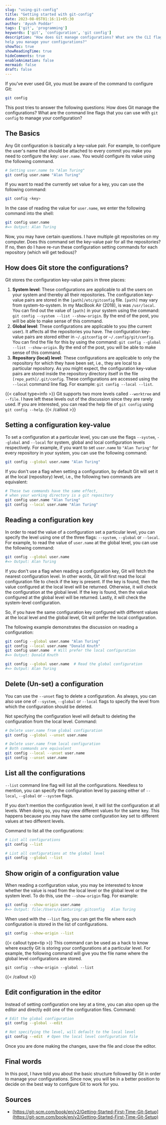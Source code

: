 ```yaml
---
slug: "using-git-config"
title: "Getting started with git-config"
date: 2023-08-05T01:16:11+05:30
author: 'Ayush Poddar'
tags: ['git', 'programming']
keywords: ['git', 'configuration', 'git config']
description: "How does Git manage configurations? What are the CLI flags provided by git-config to
help you manage your configurations?"
showToc: true
showReadingTime: true
hideComments: true
enableAnimation: false
mermaid: false
draft: false
---
```


If you've ever used Git, you must be aware of the command to configure Git:

```bash
git config
```

This post tries to answer the following questions: How does Git manage the configurations?
What are the command line flags that you can use with `git config` to manage your configuration?

## The Basics
Any Git configuration is basically a key-value pair. For example, to configure the user's name that
should be attached to every commit you make you need to configure the key: `user.name`. You would configure
its value using the following command.

```bash
# Setting user.name to "Alan Turing"
git config user.name "Alan Turing"
```

If you want to read the currently set value for a key, you can use the following command:

```bash
git config <key>
```

In the case of reading the value for `user.name`, we enter the following command into the shell:

```bash
git config user.name
#=> Output: Alan Turing
```

Now, you may have certain questions. I have multiple git repositories on my computer. Does this
command set the key-value pair for all the repositories? If no, then do I have re-run these
configuration setting commands for each repository (which will get tedious)?

## How does Git store the configurations?
Git stores the configuration key-value pairs in three places:
1. **System level**: These configurations are applicable to all the users on your system and thereby all their repositories.
   The configuration key-value pairs are stored in the `[path]/etc/gitconfig` file. `[path]` may
   vary from system-to-system. In my MacBook Air (2018), is was `/usr/local`. You can find out the
   value of `[path]` in your system using the command: `git config --system --list --show-origin`.
   By the end of the post, you will be able to make sense of this command.
2. **Global level**: These configurations are applicable to you (the current user). It affects all
   the repositories you have. The configuration key-value pairs are stored either in `~/.gitconfig`
   or `~/.config/git/config`. You can find the file for this by using the command: `git config
   --global --list --show-origin`. By the end of the post, you will be able to make sense of this command.
3. **Repository (local) level**: These configurations are applicable to only the repository for
   which they have been set, i.e., they are local to a particular repository. As you might expect,
   the configuration key-value pairs are stored inside the repository directory itself in the file
   `[repo_path]/.git/config`. These configurations are accessed using the `--local` command line
   flag. For example: `git config --local --list`.

{{< callout type=info >}}
Git supports two more levels called `--worktree` and `--file`. I have left these levels out of the
discussion since they are rarely used. If you are interested, you can read the help file of `git
config` using `git config --help`.
{{< /callout >}}

## Setting a configuration key-value
To set a configuration at a particular level, you can use the flags `--system`, `--global` and
`--local` for system, global and local configuration levels respectively. For example, if you want
to set `user.name` to `"Alan Turing"` for every repository in your system, you can use the following
command:

```bash
git config --global user.name "Alan Turing"
```

If you don't use a flag when setting a configuration, by default Git will set it at the local
(repository) level, i.e., the following two commands are equivalent:

```bash
# These two commands have the same effect,
# when your working directory is a git repository
git config user.name "Alan Turing"
git config --local user.name "Alan Turing"
```

## Reading a configuration key
In order to read the value of a configuration set a particular level, you can specify the level
using one of the three flags: `--system`, `--global` or `--local`. For example, to read the value of
`user.name` at the global level, you can use the following command:

```bash
git config --global user.name
#=> Output: Alan Turing
```

If you don't use a flag when reading a configuration key, Git will fetch the nearest configuration
level. In other words, Git will first read the local configuration file to check if the key is
present. If the key is found, then the value configured at the local level will be returned.
Otherwise, it will check the configuration at the global level. If the key is found, then the
value configured at the global level will be returned. Lastly, it will check the system-level
configuration.

So, if you have the same configuration key configured with different values at the local level and
the global level, Git will prefer the local configuration.

The following example demonstrates the discussion on reading a configuration:

```bash
git config --global user.name "Alan Turing"
git config --local user.name "Donald Knuth"
git config user.name  # Will prefer the local configuration
#=> Output: Donald Knuth

git config --global user.name  # Read the global configuration
#=> Output: Alan Turing
```

## Delete (Un-set) a configuration
You can use the `--unset` flag to delete a configuration. As always, you can also use one of
`--system`, `--global` or `--local` flags to specify the level from which the configuration should
be deleted.

Not specifying the configuration level will default to deleting the configuration from the local
level. Command:

```bash
# Delete user.name from global configuration
git config --global --unset user.name

# Delete user.name from local configuration
# Both commands are equivalent
git config --local --unset user.name
git config --unset user.name
```

## List all the configurations
`--list` command line flag will list all the configurations. Needless to mention, you can specify
the configuration level by passing either of `--local`, `--global` or `--system` flags.

If you don't mention the configuration level, it will list the configuration at all levels.
When doing so, you may view different values for the same key. This happens because you may have the
same configuration key set to different values at two different levels.

Command to list all the configurations:

```bash
# List all configurations
git config --list

# List all configurations at the global level
git config --global --list
```

## Show origin of a configuration value
When reading a configuration value, you may be interested to know whether the value is read from the
local level or the global level or the system level. To do this, use the `--show-origin` flag. For
example:

```bash
git config --show-origin user.name
#=> Output: file:/Users/alanturing/.gitconfig   Alan Turing
```

When used with the `--list` flag, you can get the file where each configuration is stored in the
list of configurations.

```bash
git config --show-origin --list
```

{{< callout type=tip >}}
This command can be used as a hack to know where exactly Git is storing your configurations at a
particular level. For example, the following command will give you the file name where the global level
configurations are stored.

```
git config --show-origin --global --list
```
{{< /callout >}}

## Edit configuration in the editor
Instead of setting configuration one key at a time, you can also open up the editor and directly
edit one of the configuration files. Command:

```bash
# Edit the global configuration
git config --global --edit

# Not specifying the level, will default to the local level
git config --edit  # Open the local level configuration file
```

Once you are done making the changes, save the file and close the editor.

## Final words
In this post, I have told you about the basic structure followed by Git in order to manage your
configurations. Since now, you will be in a better position to decide on the best way to configure
Git to work for you.

## Sources
- [https://git-scm.com/book/en/v2/Getting-Started-First-Time-Git-Setup](https://git-scm.com/book/en/v2/Getting-Started-First-Time-Git-Setup)

